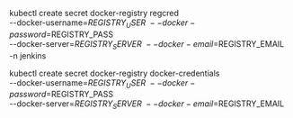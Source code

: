 

kubectl create secret docker-registry regcred \
--docker-username=$REGISTRY_USER \
--docker-password=$REGISTRY_PASS \
--docker-server=$REGISTRY_SERVER \
--docker-email=$REGISTRY_EMAIL \
-n jenkins 


kubectl create secret docker-registry docker-credentials \
--docker-username=$REGISTRY_USER \
--docker-password=$REGISTRY_PASS \
--docker-server=$REGISTRY_SERVER \
--docker-email=$REGISTRY_EMAIL

